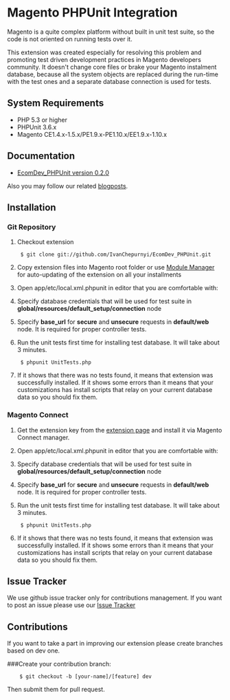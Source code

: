 Magento PHPUnit Integration
===========================

Magento is a quite complex platform without built in unit test suite, so the code is not oriented on running tests over it.

This extension was created especially for resolving this problem and promoting test driven development practices in Magento developers community. It doesn't change core files or brake your Magento instalment database, because all the system objects are replaced during the run-time with the test ones and a separate database connection is used for tests.

System Requirements
-------------------
* PHP 5.3 or higher
* PHPUnit 3.6.x
* Magento CE1.4.x-1.5.x/PE1.9.x-PE1.10.x/EE1.9.x-1.10.x

Documentation
-------------

* [EcomDev_PHPUnit version 0.2.0](http://www.ecomdev.org/wp-content/uploads/2011/05/EcomDev_PHPUnit-0.2.0-Manual.pdf)

Also you may follow our related [blogposts](http://www.ecomdev.org/tag/phpunit).

Installation
------------


### Git Repository

1. Checkout extension

        $ git clone git://github.com/IvanChepurnyi/EcomDev_PHPUnit.git

2. Copy extension files into Magento root folder or use [Module Manager](https://github.com/colinmollenhour/modman) for auto-updating of the extension on all your installments

3. Open app/etc/local.xml.phpunit in editor that you are comfortable with:

 1. Specify database credentials that will be used for test suite in
**global/resources/default_setup/connection** node

 2. Specify **base_url** for **secure** and **unsecure** requests in **default/web** node. It is
required for proper controller tests.

4. Run the unit tests first time for installing test database. It will take about 3 minutes.

        $ phpunit UnitTests.php

5. If it shows that there was no tests found, it means that extension was successfully
installed. If it shows some errors than it means that your customizations has install
scripts that relay on your current database data so you should fix them.
 
### Magento Connect

1. Get the extension key from the [extension page](http://www.magentocommerce.com/magento-connect/EcomDev/extension/5717/ecomdev_phpunit) and install it via Magento Connect manager.

2. Open app/etc/local.xml.phpunit in editor that you are comfortable with:

 1. Specify database credentials that will be used for test suite in
**global/resources/default_setup/connection** node

 2. Specify **base_url** for **secure** and **unsecure** requests in **default/web** node. It is
required for proper controller tests.

3. Run the unit tests first time for installing test database. It will take about 3 minutes.

        $ phpunit UnitTests.php

4. If it shows that there was no tests found, it means that extension was successfully
installed. If it shows some errors than it means that your customizations has install
scripts that relay on your current database data so you should fix them.


Issue Tracker
-------------
We use github issue tracker only for contributions management. If you want to post an issue please use our [Issue Tracker](http://project.ecomdev.org/projects/mage-unit)

Contributions
-------------

If you want to take a part in improving our extension please create branches based on dev one. 

###Create your contribution branch: 
   
        $ git checkout -b [your-name]/[feature] dev


Then submit them for pull request. 
